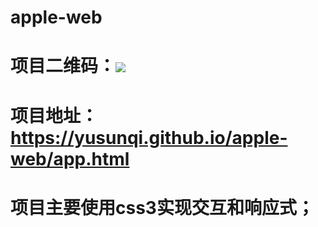 # apple-web
# 项目二维码：![](https://yusunqi.github.io/apple-web/images/apple-web.png)


# 项目地址：https://yusunqi.github.io/apple-web/app.html

# 项目主要使用css3实现交互和响应式；
